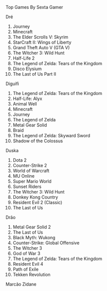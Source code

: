 Top Games By Sexta Gamer

Dré
1. Journey
2. Minecraft
3. The Elder Scrolls V: Skyrim
4. StarCraft II: Wings of Liberty
5. Grand Theft Auto V (GTA V)
6. The Witcher 3: Wild Hunt
7. Half-Life 2
8. The Legend of Zelda: Tears of the Kingdom
9. Disco Elysium
10. The Last of Us Part II

Diguifi
1. The Legend of Zelda: Tears of the Kingdom
2. Half-Life: Alyx
3. Animal Well
4. Minecraft
5. Journey
6. The Legend of Zelda
7. Metal Gear Solid
8. Braid
9. The Legend of Zelda: Skyward Sword
10. Shadow of the Colossus

Duska
1. Dota 2  
2. Counter-Strike 2  
3. World of Warcraft  
4. MU Online  
5. Super Mario World  
6. Sunset Riders  
7. The Witcher 3: Wild Hunt  
8. Donkey Kong Country  
9. Resident Evil 2 (Classic)  
10. The Last of Us

Drão
1. Metal Gear Solid 2
2. The Last of Us
3. Black Myth: Wukong
4. Counter-Strike: Global Offensive
5. The Witcher 3
6. God of War 3
7. The Legend of Zelda: Tears of the Kingdom
8. Resident Evil 4
9. Path of Exile
10. Tekken Revolution

Marcão
Zidane